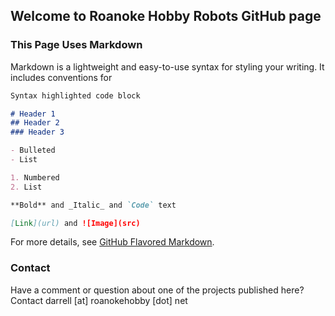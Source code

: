 ## Welcome to Roanoke Hobby Robots GitHub page 



### This Page Uses Markdown

Markdown is a lightweight and easy-to-use syntax for styling your writing. It includes conventions for

```markdown
Syntax highlighted code block

# Header 1
## Header 2
### Header 3

- Bulleted
- List

1. Numbered
2. List

**Bold** and _Italic_ and `Code` text

[Link](url) and ![Image](src)
```

For more details, see [GitHub Flavored Markdown](https://guides.github.com/features/mastering-markdown/).

### Contact

Have a comment or question about one of the projects published here? Contact darrell [at] roanokehobby [dot] net
